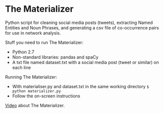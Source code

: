 # The Materializer

Python script for cleaning social media posts (tweets), extracting Named Entities and Noun Phrases, and generating a csv file of co-occurrence pairs for use in network analysis.

Stuff you need to run The Materializer:
* Python 2.7
* Non-standard libraries: pandas and spaCy
* A txt file named dataset.txt with a social media post (tweet or similar) on each line

Running The Materializer:
* With materialiser.py and dataset.txt in the same working directory `$ python materializer.py`
* Follow the on-screen instructions

[Video][1] about The Materializer.

[1]:	https://www.youtube.com/watch?v=adAo0VBBbwE
